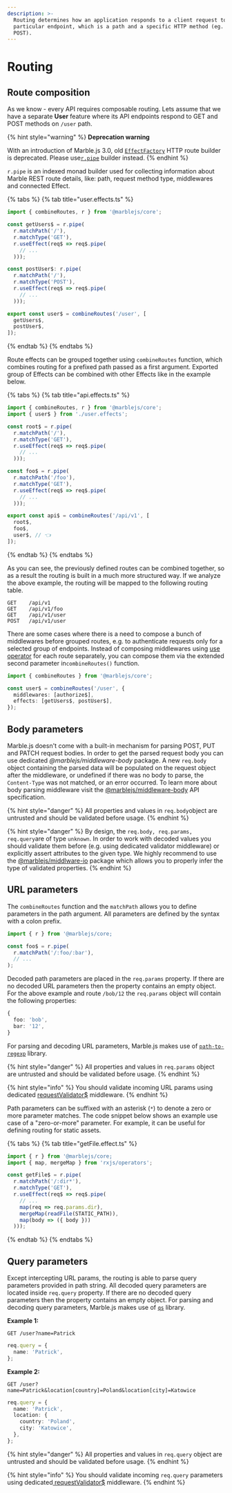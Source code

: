 ```yaml
---
description: >-
  Routing determines how an application responds to a client request to a
  particular endpoint, which is a path and a specific HTTP method (eg. GET,
  POST).
---
```


# Routing

## Route composition

As we know - every API requires composable routing. Lets assume that we have a separate **User** feature where its API endpoints respond to GET and POST methods on `/user` path.

{% hint style="warning" %}
**Deprecation warning**

With an introduction of Marble.js 3.0, old [`EffectFactory`](../other/api-reference/core/core-effectfactory.md) HTTP route builder is deprecated. Please use[`r.pipe`](../other/api-reference/core/r.pipe.md) builder instead.
{% endhint %}

`r.pipe` is an indexed monad builder used for collecting information about Marble REST route details, like: path, request method type, middlewares and connected Effect.

{% tabs %}
{% tab title="user.effects.ts" %}
```typescript
import { combineRoutes, r } from '@marblejs/core';

const getUsers$ = r.pipe(
  r.matchPath('/'),
  r.matchType('GET'),
  r.useEffect(req$ => req$.pipe(
    // ...
  )));

const postUser$: r.pipe(
  r.matchPath('/'),
  r.matchType('POST'),
  r.useEffect(req$ => req$.pipe(
    // ...
  )));

export const user$ = combineRoutes('/user', [
  getUsers$,
  postUser$,
]);
```
{% endtab %}
{% endtabs %}

Route effects can be grouped together using `combineRoutes` function, which combines routing for a prefixed path passed as a first argument. Exported group of Effects can be combined with other Effects like in the example below.

{% tabs %}
{% tab title="api.effects.ts" %}
```typescript
import { combineRoutes, r } from '@marblejs/core';
import { user$ } from './user.effects';

const root$ = r.pipe(
  r.matchPath('/'),
  r.matchType('GET'),
  r.useEffect(req$ => req$.pipe(
    // ...
  )));

const foo$ = r.pipe(
  r.matchPath('/foo'),
  r.matchType('GET'),
  r.useEffect(req$ => req$.pipe(
    // ...
  )));

export const api$ = combineRoutes('/api/v1', [
  root$,
  foo$,
  user$, // 👈
]);
```
{% endtab %}
{% endtabs %}

As you can see, the previously defined routes can be combined together, so as a result the routing is built in a much more structured way. If we analyze the above example, the routing will be mapped to the following routing table.

```text
GET    /api/v1
GET    /api/v1/foo
GET    /api/v1/user
POST   /api/v1/user
```

There are some cases where there is a need to compose a bunch of middlewares before grouped routes, e.g. to authenticate requests only for a selected group of endpoints. Instead of composing middlewares using [use operator](../other/api-reference/core/operator-use.md) for each route separately, you can compose them via the extended second parameter in`combineRoutes()` function.

```typescript
import { combineRoutes } from '@marblejs/core';

const user$ = combineRoutes('/user', {
  middlewares: [authorize$],
  effects: [getUsers$, postUser$],
});
```

## Body parameters

Marble.js doesn't come with a built-in mechanism for parsing POST, PUT and PATCH request bodies. In order to get the parsed request body you can use dedicated _@marblejs/middleware-body_ package. A new `req.body` object containing the parsed data will be populated on the request object after the middleware, or undefined if there was no body to parse, the `Content-Type` was not matched, or an error occurred. To learn more about body parsing middleware visit the [@marblejs/middleware-body](../other/api-reference/middleware-body.md) API specification.

{% hint style="danger" %}
All properties and values in `req.body`object are untrusted and should be validated before usage.
{% endhint %}

{% hint style="danger" %}
By design, the `req.body, req.params, req.query`are of type `unknown`. In order to work with decoded values you should validate them before \(e.g. using dedicated validator middleware\) or explicitly assert attributes to the given type. We highly recommend to use the [@marblejs/middlware-io](../other/api-reference/middleware-io.md) package which allows you to properly infer the type of validated properties.
{% endhint %}

## URL parameters

The `combineRoutes` function and the `matchPath` allows you to define parameters in the path argument. All parameters are defined by the syntax with a colon prefix.

```typescript
import { r } from '@marblejs/core;

const foo$ = r.pipe(
  r.matchPath('/:foo/:bar'),
  // ...
);
```

Decoded path parameters are placed in the `req.params` property. If there are no decoded URL parameters then the property contains an empty object. For the above example and route `/bob/12` the `req.params` object will contain the following properties:

```typescript
{
  foo: 'bob',
  bar: '12',
}
```

For parsing and decoding URL parameters, Marble.js makes use of [`path-to-regexp`](https://github.com/pillarjs/path-to-regexp) library.

{% hint style="danger" %}
All properties and values in `req.params` object are untrusted and should be validated before usage.
{% endhint %}

{% hint style="info" %}
You should validate incoming URL params using dedicated [requestValidator$](../other/api-reference/middleware-io.md) middleware.
{% endhint %}

Path parameters can be suffixed with an asterisk \(`*`\) to denote a zero or more parameter matches. The code snippet below shows an example use case of a "zero-or-more" parameter. For example, it can be useful for defining routing for static assets.

{% tabs %}
{% tab title="getFile.effect.ts" %}
```typescript
import { r } from '@marblejs/core;
import { map, mergeMap } from 'rxjs/operators';

const getFile$ = r.pipe(
  r.matchPath('/:dir*'),
  r.matchType('GET'),
  r.useEffect(req$ => req$.pipe(
    // ...
    map(req => req.params.dir),
    mergeMap(readFile(STATIC_PATH)),
    map(body => ({ body }))
  )));
```
{% endtab %}
{% endtabs %}

## Query parameters

Except intercepting URL params, the routing is able to parse query parameters provided in path string. All decoded query parameters are located inside `req.query` property. If there are no decoded query parameters then the property contains an empty object. For parsing and decoding query parameters, Marble.js makes use of [`qs`](https://github.com/ljharb/qs) library.

**Example 1:**

```text
GET /user?name=Patrick
```

```typescript
req.query = {
  name: 'Patrick',
};
```

**Example 2:**

```text
GET /user?name=Patrick&location[country]=Poland&location[city]=Katowice
```

```typescript
req.query = {
  name: 'Patrick',
  location: {
    country: 'Poland',
    city: 'Katowice',
  },
};
```

{% hint style="danger" %}
All properties and values in `req.query` object are untrusted and should be validated before usage.
{% endhint %}

{% hint style="info" %}
You should validate incoming `req.query` parameters using dedicated[ requestValidator$](../other/api-reference/middleware-io.md) middleware.
{% endhint %}


